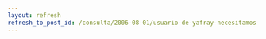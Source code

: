 ```yaml
---
layout: refresh
refresh_to_post_id: /consulta/2006-08-01/usuario-de-yafray-necesitamos-tu-ayuda
---
```

